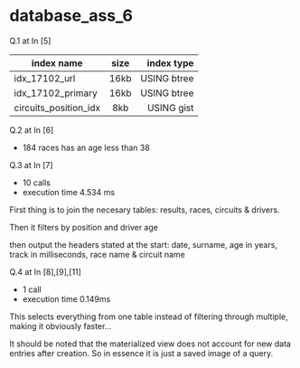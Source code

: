 # database_ass_6

Q.1 at In [5]

| index name     | size        | index type  |
| ------------- |:------------:| -----:|
| idx_17102_url	| 16kb	| USING btree |
| idx_17102_primary	| 16kb	| USING btree |
| circuits_position_idx	| 8kb	| USING gist |



Q.2 at In [6]
- 184 races has an age less than 38



Q.3 at In [7]
- 10 calls
- execution time 4.534 ms

First thing is to join the necesary tables: results, races, circuits & drivers.

Then it filters by position and driver age

then output the headers stated at the start: date,	surname,	age in years,	track in milliseconds,	race name &	circuit name



Q.4 at In [8],[9],[11]
- 1 call
- execution time 0.149ms

This selects everything from one table instead of filtering through multiple, making it obviously faster...

It should be noted that the materialized view does not account for new data entries after creation. So in essence it is just a saved image of a query.
